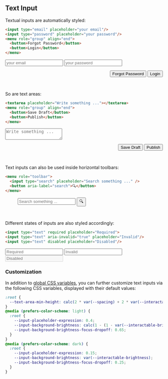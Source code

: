 <section>

## Text Input

Textual inputs are automatically styled:

```html
<input type="email" placeholder="your email"/>
<input type="password" placeholder="your password"/>
<menu role="group" align="end">
  <button>Forgot Password</button>
  <button>Login</button>
</menu>
```

<div role="presentation">
  <input type="email" placeholder="your email"/>
  <input type="password" placeholder="your password"/>
  <menu role="group" align="end">
    <button>Forgot Password</button>
    <button>Login</button>
  </menu>
</div>

<br>

So are text areas:

```html
<textarea placeholder="Write something ..."></textarea>
<menu role="group" align="end">
  <button>Save Draft</button>
  <button>Publish</button>
</menu>
```

<div role="presentation">
  <textarea placeholder="Write something ..."></textarea>
  <menu role="group" align="end">
    <button>Save Draft</button>
    <button>Publish</button>
  </menu>
</div>

<br>

Text inputs can also be used inside horizontal toolbars:

```html
<menu role="toolbar">
  <input type="search" placeholder="Search something ..." />
  <button aria-label="search">🔍</button>
</menu>
```

<div role="presentation">
  <menu role="toolbar">
    <input type="search" placeholder="Search something ..." />
    <button aria-label="search" class="icon">🔍</button>
  </menu>
</div>

<br>

Different states of inputs are also styled accordingly:

```html
<input type="text" required placeholder="Required">
<input type="text" aria-invalid="true" placeholder="Invalid"/>
<input type="text" disabled placeholder="Disabled"/>
```

<div role="presentation">
  <input type="text" required placeholder="Required">
  <input type="text" aria-invalid="true" placeholder="Invalid"/>
  <input type="text" disabled placeholder="Disabled"/>
</div>

### Customization

In addition to [global CSS variables](#theming), you can further customize text inputs via the following CSS variables, displayed with their default values:

```css
:root {
  --text-area-min-height: calc(2 * var(--spacing) + 2 * var(--interactable-size));
}
@media (prefers-color-scheme: light) {
  :root {
    --input-placeholder-expression: 0.4;
    --input-background-brightness: calc(1 - (1 - var(--interactable-brightness)) * 1.5);
    --input-background-brightness-focus-dropoff: 0.65;
  }
}
@media (prefers-color-scheme: dark) {
  :root {
    --input-placeholder-expression: 0.15;
    --input-background-brightness: var(--interactable-brightness);
    --input-background-brightness-focus-dropoff: 0.25;
  }
}
```

</section>